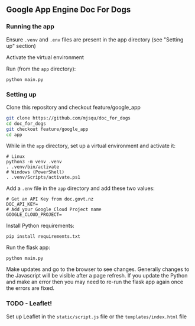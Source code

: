 ## Google App Engine Doc For Dogs

### Running the app

Ensure `.venv` and `.env` files are present in the app directory (see "Setting up" section)

Activate the virtual environment

Run (from the `app` directory):

```
python main.py
```

### Setting up
Clone this repository and checkout feature/google_app

```bash
git clone https://github.com/mjsqu/doc_for_dogs
cd doc_for_dogs
git checkout feature/google_app
cd app
```

While in the `app` directory, set up a virtual environment and activate it:

```
# Linux
python3 -m venv .venv
. .venv/bin/activate
# Windows (PowerShell)
. .venv/Scripts/activate.ps1
```

Add a `.env` file in the `app` directory and add these two values:

```
# Get an API Key from doc.govt.nz
DOC_API_KEY=
# Add your Google Cloud Project name
GOOGLE_CLOUD_PROJECT=
```

Install Python requirements:

```
pip install requirements.txt
```

Run the flask app:

```
python main.py
```

Make updates and go to the browser to see changes. Generally changes to the Javascript will be visible after a page refresh. If you update the Python and make an error then you may need to re-run the flask app again once the errors are fixed.

### TODO - Leaflet!

Set up Leaflet in the `static/script.js` file or the `templates/index.html` file
